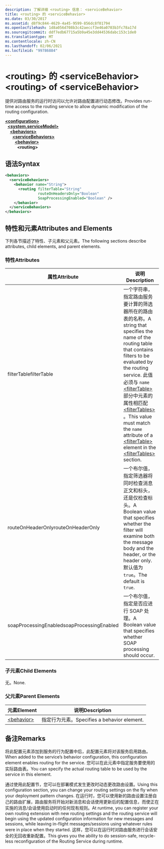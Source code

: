 ```yaml
---
description: 了解详细 <routing> 信息： <serviceBehavior>
title: <routing> 的 <serviceBehavior>
ms.date: 03/30/2017
ms.assetid: d8f9c844-4629-4a45-9599-856dc8f01794
ms.openlocfilehash: 1d8a056d708b3c42aeccf3e46a0703b3fc78a17d
ms.sourcegitcommit: ddf7edb67715a5b9a45e3dd44536dabc153c1de0
ms.translationtype: MT
ms.contentlocale: zh-CN
ms.lasthandoff: 02/06/2021
ms.locfileid: "99786884"
---
```

# <a name="routing-of-servicebehavior"></a><span data-ttu-id="3a178-103">\<routing> 的 \<serviceBehavior></span><span class="sxs-lookup"><span data-stu-id="3a178-103">\<routing> of \<serviceBehavior></span></span>

<span data-ttu-id="3a178-104">提供对路由服务的运行时访问以允许对路由配置进行动态修改。</span><span class="sxs-lookup"><span data-stu-id="3a178-104">Provides run-time access to the routing service to allow dynamic modification of the routing configuration.</span></span>  
  
[**\<configuration>**](../configuration-element.md)\
&nbsp;&nbsp;[**\<system.serviceModel>**](system-servicemodel.md)\
&nbsp;&nbsp;&nbsp;&nbsp;[**\<behaviors>**](behaviors.md)\
&nbsp;&nbsp;&nbsp;&nbsp;&nbsp;&nbsp;[**\<serviceBehaviors>**](servicebehaviors.md)\
&nbsp;&nbsp;&nbsp;&nbsp;&nbsp;&nbsp;&nbsp;&nbsp;[**\<behavior>**](behavior-of-servicebehaviors.md)\
&nbsp;&nbsp;&nbsp;&nbsp;&nbsp;&nbsp;&nbsp;&nbsp;&nbsp;&nbsp;**\<routing>**  
  
## <a name="syntax"></a><span data-ttu-id="3a178-105">语法</span><span class="sxs-lookup"><span data-stu-id="3a178-105">Syntax</span></span>  
  
```xml  
<behaviors>
  <serviceBehaviors>
    <behavior name="String">
      <routing filterTable="String"
               routeOnHeadersOnly="Boolean"
               SoapProcessingEnabled="Boolean" />
    </behavior>
  </serviceBehaviors>
</behaviors>
```  
  
## <a name="attributes-and-elements"></a><span data-ttu-id="3a178-106">特性和元素</span><span class="sxs-lookup"><span data-stu-id="3a178-106">Attributes and Elements</span></span>  

 <span data-ttu-id="3a178-107">下列各节描述了特性、子元素和父元素。</span><span class="sxs-lookup"><span data-stu-id="3a178-107">The following sections describe attributes, child elements, and parent elements.</span></span>  
  
### <a name="attributes"></a><span data-ttu-id="3a178-108">特性</span><span class="sxs-lookup"><span data-stu-id="3a178-108">Attributes</span></span>  
  
|<span data-ttu-id="3a178-109">属性</span><span class="sxs-lookup"><span data-stu-id="3a178-109">Attribute</span></span>|<span data-ttu-id="3a178-110">说明</span><span class="sxs-lookup"><span data-stu-id="3a178-110">Description</span></span>|  
|---------------|-----------------|  
|<span data-ttu-id="3a178-111">filterTable</span><span class="sxs-lookup"><span data-stu-id="3a178-111">filterTable</span></span>|<span data-ttu-id="3a178-112">一个字符串，指定路由服务要计算的筛选器所在的路由表的名称。</span><span class="sxs-lookup"><span data-stu-id="3a178-112">A string that specifies the name of the routing table that contains filters to be evaluated by the routing service.</span></span> <span data-ttu-id="3a178-113">此值必须与 `name` [\<filterTable>](filtertable.md) 部分中元素的属性相匹配 [\<filterTables>](filtertables.md) 。</span><span class="sxs-lookup"><span data-stu-id="3a178-113">This value must match the `name` attribute of a [\<filterTable>](filtertable.md) element in the [\<filterTables>](filtertables.md) section.</span></span>|  
|<span data-ttu-id="3a178-114">routeOnHeaderOnly</span><span class="sxs-lookup"><span data-stu-id="3a178-114">routeOnHeaderOnly</span></span>|<span data-ttu-id="3a178-115">一个布尔值，指定筛选器将同时检查消息正文和标头，还是仅检查标头。</span><span class="sxs-lookup"><span data-stu-id="3a178-115">A Boolean value that specifies whether the filter will examine both the message body and the header, or the header only.</span></span> <span data-ttu-id="3a178-116">默认值为 `true`。</span><span class="sxs-lookup"><span data-stu-id="3a178-116">The default is `true`.</span></span>|  
|<span data-ttu-id="3a178-117">soapProcessingEnabled</span><span class="sxs-lookup"><span data-stu-id="3a178-117">soapProcessingEnabled</span></span>|<span data-ttu-id="3a178-118">一个布尔值，指定是否应进行 SOAP 处理。</span><span class="sxs-lookup"><span data-stu-id="3a178-118">A Boolean value that specifies whether SOAP processing should occur.</span></span>|  
  
### <a name="child-elements"></a><span data-ttu-id="3a178-119">子元素</span><span class="sxs-lookup"><span data-stu-id="3a178-119">Child Elements</span></span>  

 <span data-ttu-id="3a178-120">无。</span><span class="sxs-lookup"><span data-stu-id="3a178-120">None.</span></span>  
  
### <a name="parent-elements"></a><span data-ttu-id="3a178-121">父元素</span><span class="sxs-lookup"><span data-stu-id="3a178-121">Parent Elements</span></span>  
  
|<span data-ttu-id="3a178-122">元素</span><span class="sxs-lookup"><span data-stu-id="3a178-122">Element</span></span>|<span data-ttu-id="3a178-123">说明</span><span class="sxs-lookup"><span data-stu-id="3a178-123">Description</span></span>|  
|-------------|-----------------|  
|[\<behavior>](behavior-of-endpointbehaviors.md)|<span data-ttu-id="3a178-124">指定行为元素。</span><span class="sxs-lookup"><span data-stu-id="3a178-124">Specifies a behavior element.</span></span>|  
  
## <a name="remarks"></a><span data-ttu-id="3a178-125">备注</span><span class="sxs-lookup"><span data-stu-id="3a178-125">Remarks</span></span>  

 <span data-ttu-id="3a178-126">将此配置元素添加到服务的行为配置中后，此配置元素将对该服务启用路由。</span><span class="sxs-lookup"><span data-stu-id="3a178-126">When added to the service’s behavior configuration, this configuration element enables routing for the service.</span></span> <span data-ttu-id="3a178-127">您可以在此元素中指定服务要使用的实际路由表。</span><span class="sxs-lookup"><span data-stu-id="3a178-127">You can specify the actual routing table to be used by the service in this element.</span></span>  
  
 <span data-ttu-id="3a178-128">通过使用此配置节，您可以在部署模式发生更改时动态更改路由设置。</span><span class="sxs-lookup"><span data-stu-id="3a178-128">Using this configuration section, you can change your routing settings on the fly when your deployment pattern changes.</span></span> <span data-ttu-id="3a178-129">在运行时，您可以使用新的路由设置注册自己的路由扩展，路由服务将开始对新消息和会话使用更新后的配置信息，而使正在实施的消息/会话使用启动时的任何现有规则。</span><span class="sxs-lookup"><span data-stu-id="3a178-129">At runtime, you can register your own routing extension with new routing settings and the routing service will begin using the updated configuration information for new messages and sessions, while leaving in-flight messages/sessions using whatever rules were in place when they started.</span></span>  <span data-ttu-id="3a178-130">这样，您可以在运行时对路由服务进行会话安全的无回收重新配置。</span><span class="sxs-lookup"><span data-stu-id="3a178-130">This gives you the ability to do session-safe, recycle-less reconfiguration of the Routing Service during runtime.</span></span>  
